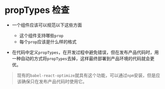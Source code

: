 # propTypes 检查

- 一个组件应该可以规范以下这些方面

  - 这个组件支持哪些`prop`
  - 每个`prop`应该是什么样的格式

- 在代码中定义`propTypes`，在开发过程中避免错误，但在发布产品代码时，用一种自动的方式将`propTypes`去掉，这样最终部署到产品环境的代码就会更优。

> 现有的`babel-react-optimize`就具有这个功能，可以通过`npm`安装，但是应该确保只在发布产品代码时使用它。
